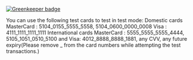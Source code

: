 
[![Greenkeeper badge](https://badges.greenkeeper.io/saikatharryc/sample-RazorPay--nodejs.svg)](https://greenkeeper.io/)

You can use the following test cards to test in test mode: 
Domestic cards MasterCard : 5104_0155_5555_5558, 5104_0600_0000_0008 Visa : 4111_1111_1111_1111 International cards MasterCard : 5555_5555_5555_4444, 5105_1051_0510_5100 and Visa: 4012_8888_8888_1881, any CVV, any future expiry(Please remove _ from the card numbers while attempting the test transactions.)